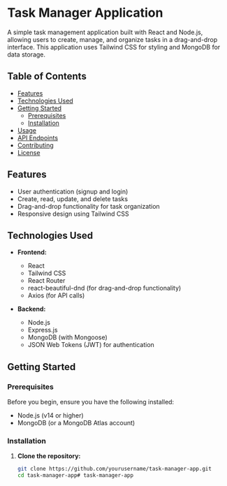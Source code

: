 # Task Manager Application

A simple task management application built with React and Node.js, allowing users to create, manage, and organize tasks in a drag-and-drop interface. This application uses Tailwind CSS for styling and MongoDB for data storage.

## Table of Contents

- [Features](#features)
- [Technologies Used](#technologies-used)
- [Getting Started](#getting-started)
  - [Prerequisites](#prerequisites)
  - [Installation](#installation)
- [Usage](#usage)
- [API Endpoints](#api-endpoints)
- [Contributing](#contributing)
- [License](#license)

## Features

- User authentication (signup and login)
- Create, read, update, and delete tasks
- Drag-and-drop functionality for task organization
- Responsive design using Tailwind CSS

## Technologies Used

- **Frontend:**
  - React
  - Tailwind CSS
  - React Router
  - react-beautiful-dnd (for drag-and-drop functionality)
  - Axios (for API calls)

- **Backend:**
  - Node.js
  - Express.js
  - MongoDB (with Mongoose)
  - JSON Web Tokens (JWT) for authentication

## Getting Started

### Prerequisites

Before you begin, ensure you have the following installed:

- Node.js (v14 or higher)
- MongoDB (or a MongoDB Atlas account)

### Installation

1. **Clone the repository:**

   ```bash
   git clone https://github.com/yourusername/task-manager-app.git
   cd task-manager-app#   t a s k - m a n a g e r - a p p  
 